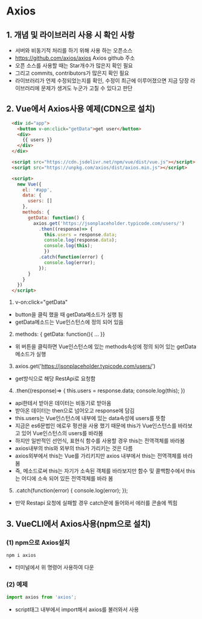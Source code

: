 # Axios
## 1. 개념 및 라이브러리 사용 시 확인 사항
* 서버와 비동기적 처리를 하기 위해 사용 하는 오픈소스
* https://github.com/axios/axios Axios github 주소
* 오픈 소스를 사용할 때는 Star개수가 많은지 확인 필요
* 그리고 commits, contributors가 많은지 확인 필요
* 라이브러리가 언제 수정되었는지를 확인, 수정이 최근에 이루어졌으면 지금 당장 라이브러리에 문제가 생겨도 누군가 고칠 수 있다고 판단

## 2. Vue에서 Axios사용 예제(CDN으로 설치)
```html
  <div id="app">
    <button v-on:click="getData">get user</button>
    <div>
      {{ users }}
    </div>
  </div>

  <script src="https://cdn.jsdelivr.net/npm/vue/dist/vue.js"></script>
  <script src="https://unpkg.com/axios/dist/axios.min.js"></script>

  <script>
    new Vue({
      el: '#app',
      data: {
        users: []
      },
      methods: {
        getData: function() { 
          axios.get('https://jsonplaceholder.typicode.com/users/')
            .then((response)=> {
              this.users = response.data;
              console.log(response.data);
              console.log(this);
              })
            .catch(function(error) {
              console.log(error);
            });
        }
      }
    })
  </script>
```
1. v-on:click="getData"
* button을 클릭 했을 때 getData메소드가 실행 됨
* getData메소드는 Vue인스턴스에 정의 되어 있음

2. methods: { getData: function(){ ... }}
* 위 버튼을 클릭하면 Vue인스턴스에 있는 methods속성에 정의 되어 있는 getData메소드가 실행

3. axios.get('https://jsonplaceholder.typicode.com/users/')
* get방식으로 해당 RestApi로 요청함

4. .then((response)=> { this.users = response.data; console.log(this); })
* api한테서 받아온 데이터는 비동기로 받아옴
* 받아온 데이터는 then으로 넘어오고 response에 담김
* this.users는 Vue인스턴스에 내부에 있는 data속성에 users를 뜻함
* 지금은 es6문법인 에로우 펑션을 사용 했기 때문에 this가 Vue인스턴스를 바라보고 있어 Vue인스턴스의 users를 바라봄
* 하지만 일반적인 선언식, 표현식 함수를 사용할 경우 this는 전역객체를 바라봄
* axios내부의 this와 외부의 this가 가리키는 것은 다름
* axios외부에서 this는 Vue를 가리키지만 axios 내부에서 this는 전역객체를 바라봄
* 즉, 메소드로써 this는 자기가 소속된 객체를 바라보지만 함수 및 콜백함수에서 this는 어디에 소속 되어 있든 전역객체를 바라 봄

5. .catch(function(error) { console.log(error); });
* 만약 Restapi 요청에 실패할 경우 catch문에 들어와서 에러를 콘솔에 찍힘

## 3. VueCLI에서 Axios사용(npm으로 설치)
### (1) npm으로 Axios설치
```
npm i axios
```
* 터미널에서 위 명령어 사용하여 다운

### (2) 예제
```js
import axios from 'axios';
```
* script태그 내부에서 import해서 axios를 불러와서 사용